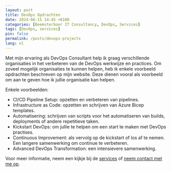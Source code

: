 ```yaml
---
layout: post
title: DevOps Opdrachten
date: 2024-06-15 14:45 +0100
categories: [Beemsterboer IT Consultancy, DevOps, Services]
tags: [DevOps, services]
pin: false
permalink: /posts/devops-projects
lang: nl
---
```


Met mijn ervaring als DevOps Consultant help ik graag verschillende organisaties
in het verbeteren van de DevOps werkwijze en practices. Om zoveel mogelijk
organisaties te kunnen helpen, heb ik enkele voorbeeld opdrachten beschreven op
mijn website. Deze dienen vooral als voorbeeld om aan te geven hoe ik
jullie organisatie kan helpen.

Enkele voorbeelden:

- CI/CD Pipeline Setup: opzetten en verbeteren van pipelines.
- Infrastructure as Code: opzetten en schrijven van Azure Bicep templates.
- Automatisering: schrijven van scripts voor het automatiseren van builds,
deployments of andere repetitieve taken.
- Kickstart DevOps: om jullie te helpen om een start te maken met DevOps practises.
- Continuous Improvement: als vervolg op de kickstart of los af te nemen. Een
langere samenwerking om continue te verbeteren.
- Advanced DevOps Transformation: een intensievere samenwerking.

Voor meer informatie, neem een kijkje bij de [services](https://www.mikebeemsterboer.nl/services/)
of [neem contact met me op](mailto:info@mikebeemsterboer.nl).
